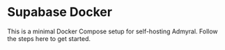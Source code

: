 # Supabase Docker

This is a minimal Docker Compose setup for self-hosting Admyral. Follow the steps here to get started.
